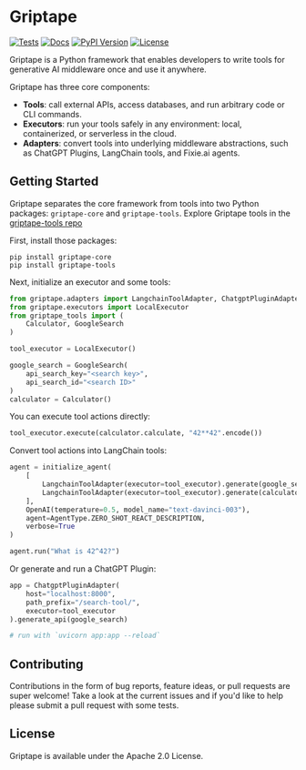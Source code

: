 # Griptape

[![Tests](https://github.com/griptape-ai/griptape-core/actions/workflows/tests.yml/badge.svg)](https://github.com/griptape-ai/griptape-core/actions/workflows/tests.yml)
[![Docs](https://readthedocs.org/projects/griptape/badge/)](https://griptape.readthedocs.io)
[![PyPI Version](https://img.shields.io/pypi/v/griptape-core.svg)](https://pypi.python.org/pypi/griptape-core)
[![License](https://img.shields.io/badge/License-Apache%202.0-blue.svg)](https://github.com/gitbucket/gitbucket/blob/master/LICENSE)

Griptape is a Python framework that enables developers to write tools for generative AI middleware once and use it anywhere.

Griptape has three core components:

- **Tools**: call external APIs, access databases, and run arbitrary code or CLI commands.
- **Executors**: run your tools safely in any environment: local, containerized, or serverless in the cloud.
- **Adapters**: convert tools into underlying middleware abstractions, such as ChatGPT Plugins, LangChain tools, and Fixie.ai agents.

## Getting Started

Griptape separates the core framework from tools into two Python packages: `griptape-core` and `griptape-tools`. Explore Griptape tools in the [griptape-tools repo](https://github.com/griptape-ai/griptape-tools)

First, install those packages:

```
pip install griptape-core
pip install griptape-tools
```

Next, initialize an executor and some tools:

```python
from griptape.adapters import LangchainToolAdapter, ChatgptPluginAdapter
from griptape.executors import LocalExecutor
from griptape_tools import (
    Calculator, GoogleSearch
)

tool_executor = LocalExecutor()

google_search = GoogleSearch(
    api_search_key="<search key>",
    api_search_id="<search ID>"
)
calculator = Calculator()
```

You can execute tool actions directly:

```python
tool_executor.execute(calculator.calculate, "42**42".encode())
```

Convert tool actions into LangChain tools:

```python
agent = initialize_agent(
    [
        LangchainToolAdapter(executor=tool_executor).generate(google_search.search),
        LangchainToolAdapter(executor=tool_executor).generate(calculator.calculate)
    ],
    OpenAI(temperature=0.5, model_name="text-davinci-003"),
    agent=AgentType.ZERO_SHOT_REACT_DESCRIPTION,
    verbose=True
)

agent.run("What is 42^42?")
```

Or generate and run a ChatGPT Plugin:

```python
app = ChatgptPluginAdapter(
    host="localhost:8000",
    path_prefix="/search-tool/",
    executor=tool_executor
).generate_api(google_search)

# run with `uvicorn app:app --reload`
```

## Contributing

Contributions in the form of bug reports, feature ideas, or pull requests are super welcome! Take a look at the current issues and if you'd like to help please submit a pull request with some tests.

## License

Griptape is available under the Apache 2.0 License.
